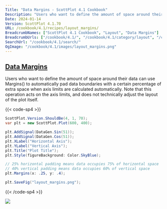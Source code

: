```yaml
---
Title: "Data Margins - ScottPlot 4.1 Cookbook"
Description: "Users who want to define the amount of space around their data can use Margins() to automatically pad data boundaries with a certain percentage of extra space when axis limits are calculated automatically. Note that this operation acts on the axis limits, and does not technically adjust the layout of the plot itself."
Date: 2024-01-14
Version: ScottPlot 4.1.70
URL: /cookbook/4.1/recipes/layout_margins/
BreadcrumbNames: ["ScottPlot 4.1 Cookbook", "Layout", "Data Margins"]
BreadcrumbUrls: ["/cookbook/4.1/", "/cookbook/4.1/category/layout", "/cookbook/4.1/recipes/layout_margins/"]
SearchUrl: "/cookbook/4.1/search/"
OgImage: "/cookbook/4.1/images/layout_margins.png"
---
```


<h2><a id='data-margins' href='/cookbook/4.1/recipes/layout_margins/'>Data Margins</a></h2>

Users who want to define the amount of space around their data can use Margins() to automatically pad data boundaries with a certain percentage of extra space when axis limits are calculated automatically. Note that this operation acts on the axis limits, and does not technically adjust the layout of the plot itself.

{{< code-sp4 >}}

```cs
ScottPlot.Version.ShouldBe(4, 1, 70);
var plt = new ScottPlot.Plot(600, 400);

plt.AddSignal(DataGen.Sin(51));
plt.AddSignal(DataGen.Cos(51));
plt.XLabel("Horizontal Axis");
plt.YLabel("Vertical Axis");
plt.Title("Plot Title");
plt.Style(figureBackground: Color.SkyBlue);

// 25% horizontal padding means data occupies 75% of horizontal space
// 40% vertical padding means data occupies 60% of vertical space
plt.Margins(x: .25, y: .4);

plt.SaveFig("layout_margins.png");
```

{{< /code-sp4 >}}

<img src='../../images/layout_margins.png' class='d-block mx-auto my-5' />


